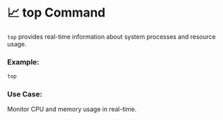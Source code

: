 # 📈 top Command

`top` provides real-time information about system processes and resource usage.

### Example:
```bash
top
```

### Use Case:
Monitor CPU and memory usage in real-time.
